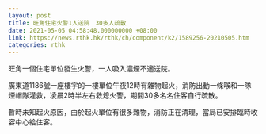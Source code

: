 ```yaml
---
layout: post
title: 旺角住宅火警1人送院　30多人疏散
date: 2021-05-05 04:58:48.000000000 +08:00
link: https://news.rthk.hk/rthk/ch/component/k2/1589256-20210505.htm
categories: rthk
---
```


旺角一個住宅單位發生火警，一人吸入濃煙不適送院。

廣東道1186號一座樓宇的一樓單位午夜12時有雜物起火，消防出動一條喉和一隊煙帽隊灌救，凌晨2時半左右救熄火警，期間30多名名住客自行疏散。

暫時未知起火原因，由於起火單位有很多雜物，消防正在清理，當局已安排臨時收容中心給住客。　　　
